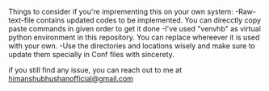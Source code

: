 Things to consider if you're imprementing this on your own system:
-Raw-text-file contains updated codes to be implemented. You can direcctly copy paste commands in given order to get it done
-I've used "venvhb" as virtual python environment in this repository. You can replace whereever it is used with your own.
-Use the directories and locations wisely and make sure to update them specially in Conf files with sincerety.

if you still find any issue, you can reach out to me at himanshubhushanofficial@gmail.com
